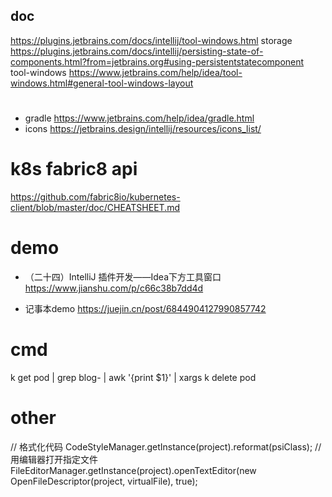 ## doc

https://plugins.jetbrains.com/docs/intellij/tool-windows.html
storage https://plugins.jetbrains.com/docs/intellij/persisting-state-of-components.html?from=jetbrains.org#using-persistentstatecomponent
tool-windows https://www.jetbrains.com/help/idea/tool-windows.html#general-tool-windows-layout

#

- gradle https://www.jetbrains.com/help/idea/gradle.html
- icons https://jetbrains.design/intellij/resources/icons_list/

# k8s fabric8 api
https://github.com/fabric8io/kubernetes-client/blob/master/doc/CHEATSHEET.md

# demo

- （二十四）IntelliJ 插件开发——Idea下方工具窗口 https://www.jianshu.com/p/c66c38b7dd4d

- 记事本demo https://juejin.cn/post/6844904127990857742

# cmd
k get pod | grep blog- | awk '{print $1}' | xargs k delete pod


# other
// 格式化代码
CodeStyleManager.getInstance(project).reformat(psiClass);
// 用编辑器打开指定文件
FileEditorManager.getInstance(project).openTextEditor(new OpenFileDescriptor(project, virtualFile), true);



